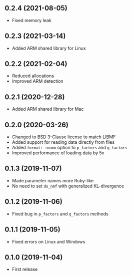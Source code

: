 ## 0.2.4 (2021-08-05)

- Fixed memory leak

## 0.2.3 (2021-03-14)

- Added ARM shared library for Linux

## 0.2.2 (2021-02-04)

- Reduced allocations
- Improved ARM detection

## 0.2.1 (2020-12-28)

- Added ARM shared library for Mac

## 0.2.0 (2020-03-26)

- Changed to BSD 3-Clause license to match LIBMF
- Added support for reading data directly from files
- Added `format: :numo` option to `p_factors` and `q_factors`
- Improved performance of loading data by 5x

## 0.1.3 (2019-11-07)

- Made parameter names more Ruby-like
- No need to set `do_nmf` with generalized KL-divergence

## 0.1.2 (2019-11-06)

- Fixed bug in `p_factors` and `q_factors` methods

## 0.1.1 (2019-11-05)

- Fixed errors on Linux and Windows

## 0.1.0 (2019-11-04)

- First release
